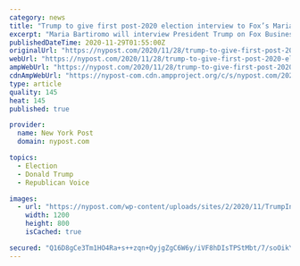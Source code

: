 ```yaml
---
category: news
title: "Trump to give first post-2020 election interview to Fox’s Maria Bartiromo Sunday"
excerpt: "Maria Bartiromo will interview President Trump on Fox Business on Sunday morning — his first since the election."
publishedDateTime: 2020-11-29T01:55:00Z
originalUrl: "https://nypost.com/2020/11/28/trump-to-give-first-post-2020-election-interview-to-foxs-maria-bartiromo/"
webUrl: "https://nypost.com/2020/11/28/trump-to-give-first-post-2020-election-interview-to-foxs-maria-bartiromo/"
ampWebUrl: "https://nypost.com/2020/11/28/trump-to-give-first-post-2020-election-interview-to-foxs-maria-bartiromo/amp/"
cdnAmpWebUrl: "https://nypost-com.cdn.ampproject.org/c/s/nypost.com/2020/11/28/trump-to-give-first-post-2020-election-interview-to-foxs-maria-bartiromo/amp/"
type: article
quality: 145
heat: 145
published: true

provider:
  name: New York Post
  domain: nypost.com

topics:
  - Election
  - Donald Trump
  - Republican Voice

images:
  - url: "https://nypost.com/wp-content/uploads/sites/2/2020/11/TrumpInterview.jpg?quality=90&strip=all&w=1200"
    width: 1200
    height: 800
    isCached: true

secured: "Q16D8gCe3Tm1HO4Ra+s++zqn+QyjgZgC6W6y/iVF8hDIsTPStMbt/7/soOikYNbREZAtK4VvGb9X8gBpmXJkff0c+dzZrYRlR1WYzChyfDVJrjZ3+eDdQSJmb0sPPw5Srrbzi5Eg0iJfFbggs6TKz5vHVrkt4jZvP3Cpg0DGkmeUI8LQizc89yB+SqWCiaxN2VyEL1wbPPMDL9cCcjK/DOS6+Jg7/YFjXquPjVm59F9fT3+KBrYEvHuLUSg2VtExi91VeJtH53wRuTydP1OJAWvCh832pjswIoGzkUFQ2OJT6odyjUoIPQB2k++JrNsgF69kmHJkpZ9SWUhO4uF3KzltdwUAa5othCC4CJYv0oY=;F8MYXPo4bC+DyEniiuzgjA=="
---
```


